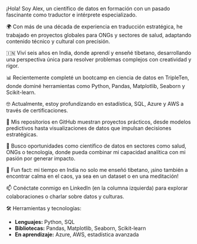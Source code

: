 ¡Hola! Soy Alex, un científico de datos en formación con un pasado fascinante como traductor e intérprete especializado. 

🌍 Con más de una década de experiencia en traducción estratégica, he trabajado en proyectos globales para ONGs y sectores de salud, adaptando contenido técnico y cultural con precisión. 

🇮🇳 Viví seis años en India, donde aprendí y enseñé tibetano, desarrollando una perspectiva única para resolver problemas complejos con creatividad y rigor.

📊 Recientemente completé un bootcamp en ciencia de datos en TripleTen, donde dominé herramientas como Python, Pandas, Matplotlib, Seaborn y Scikit-learn. 

🤓 Actualmente, estoy profundizando en estadística, SQL, Azure y AWS a través de certificaciones. 

📙 Mis repositorios en GitHub muestran proyectos prácticos, desde modelos predictivos hasta visualizaciones de datos que impulsan decisiones estratégicas.

🔬 Busco oportunidades como científico de datos en sectores como salud, ONGs o tecnología, donde pueda combinar mi capacidad analítica con mi pasión por generar impacto. 

🧘 Fun fact: mi tiempo en India no solo me enseñó tibetano, ¡sino también a encontrar calma en el caos, ya sea en un dataset o en una meditación!

📫 Conéctate conmigo en LinkedIn (en la columna izquierda) para explorar colaboraciones o charlar sobre datos y culturas.

🛠️ Herramientas y tecnologías:
- **Lenguajes:** Python, SQL
- **Bibliotecas:** Pandas, Matplotlib, Seaborn, Scikit-learn
- **En aprendizaje:** Azure, AWS, estadística avanzada
